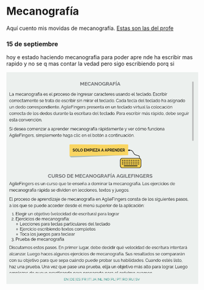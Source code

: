 # Mecanografía

Aquí cuento mis movidas de mecanografía. [Estas son las del profe](https://github.com/d-prieto/Inkscape-fresado-y-soldadura/blob/main/Mecanograf%C3%ADa.md#informaci%C3%B3n-sobre-mecanograf%C3%ADa)

### 15 de septiembre

hoy e estado haciendo mecanografia para poder apre nde ha escribir mas rapido y no se q mas contar la vedad pero sigo escribiendo porq si 

![](https://raw.githubusercontent.com/ismamera/1er-trimestre/main/Captura%20de%20pantalla%20de%202021-09-15%2012-31-05.png)
